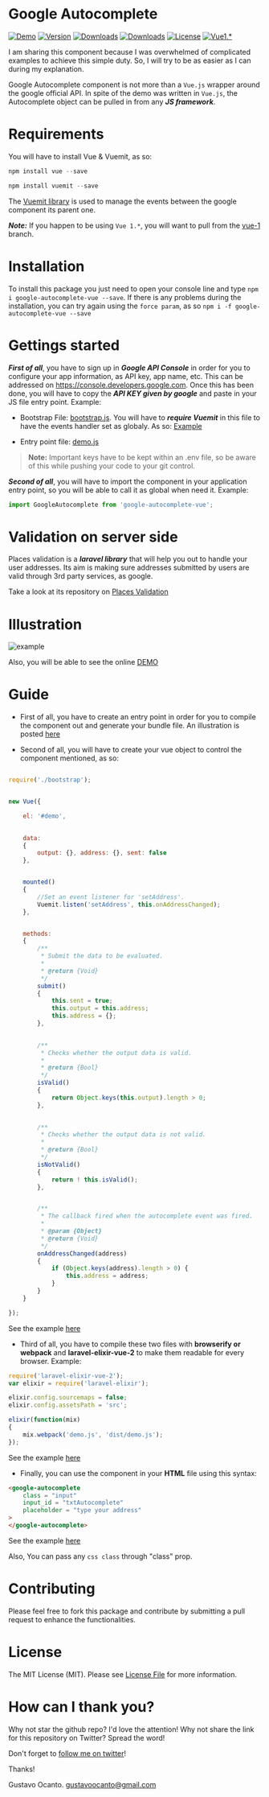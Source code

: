 # Google Autocomplete

<a href="https://gocanto.github.io/google-autocomplete/"><img src="https://img.shields.io/badge/online-demo-green.svg" alt="Demo"></a>
<a href="https://www.npmjs.com/package/google-autocomplete-vue"><img src="https://img.shields.io/npm/v/google-autocomplete-vue.svg" alt="Version"></a>
<a href="https://www.npmjs.com/package/google-autocomplete-vue"><img src="https://img.shields.io/npm/dt/google-autocomplete-vue.svg" alt="Downloads"></a>
<a href="https://www.npmjs.com/package/google-autocomplete-vue"><img src="https://img.shields.io/npm/dm/google-autocomplete.svg" alt="Downloads"></a>
<a href="https://github.com/gocanto/google-autocomplete/blob/master/LICENSE.md"><img src="https://img.shields.io/npm/l/easiest-js-validator.svg" alt="License"></a>
<a href="https://github.com/gocanto/google-autocomplete/tree/vue-1"><img src="https://img.shields.io/badge/Vue%201.*-passed-orange.svg" alt="Vue1.*"></a>


I am sharing this component because I was overwhelmed of complicated examples to achieve this simple duty. So, I will try to be as easier as I can during my explanation.

Google Autocomplete component is not more than a ```Vue.js``` wrapper around the google official API. In spite of the demo was written in ```Vue.js```,  the Autocomplete object can be pulled in from any ***JS framework***.


# Requirements
You will have to install Vue & Vuemit, as so: 

```js
npm install vue --save
```

```js
npm install vuemit --save
```

The <a href="https://github.com/gocanto/vuemit" target="_blank">Vuemit library</a> is used to manage the events between the google component its parent one.


***Note:*** If you happen to be using ```Vue 1.*```, you will want to pull from the <a href="https://github.com/gocanto/google-autocomplete/tree/vue-1" target="_blank">vue-1</a> branch.


# Installation
To install this package you just need to open your console line and type ```npm i google-autocomplete-vue --save```. If there is any problems during the installation, you can try again using the ```force param```, as so ```npm i -f google-autocomplete-vue --save```


# Gettings started

***First of all***, you have to sign up in ***Google API Console*** in order for you to configure your app information, as API key, app name, etc. This can be addressed on <a href="https://console.developers.google.com">https://console.developers.google.com</a>. Once this has been done, you will have to copy the ***API KEY given by google*** and paste in your JS file entry point. Example: 

- Bootstrap File: <a href="https://github.com/gocanto/google-autocomplete/blob/master/src/js/bootstrap.js">bootstrap.js</a>. You will have to ***require Vuemit*** in this file to have the events handler set as globaly. As so: <a href="https://github.com/gocanto/google-autocomplete/blob/master/src/js/bootstrap.js#L23">Example</a>

- Entry point file: <a href="https://github.com/gocanto/google-autocomplete/blob/master/src/js/demo.js">demo.js</a>

> **Note:** Important keys have to be kept within an .env file, so be aware of this while pushing your code to your git control. 


***Second of all***, you will have to import the component in your application entry point, so you will be able to call it as global when need it. Example:

```js
import GoogleAutocomplete from 'google-autocomplete-vue';
```


# Validation on server side

Places validation is a ***laravel library*** that will help you out to handle your user addresses. Its aim is making sure addresses submitted by users are valid through 3rd party services, as google.

Take a look at its repository on <a href="https://github.com/gocanto/places-validation"> Places Validation </a>


# Illustration

![example](https://github.com/gocanto/google-autocomplete/blob/master/src/images/example.gif)


Also, you will be able to see the online <a href="https://gocanto.github.io/google-autocomplete/" target="_blank">DEMO</a>


# Guide

* First of all, you have to create an entry point in order for you to compile the component out and generate your bundle file. An illustration is posted <a href="https://github.com/gocanto/google-autocomplete/blob/master/src/js/demo.js" target="_blank">here</a>


* Second of all, you will have to create your vue object to control the component mentioned, as so:

```javascript

require('./bootstrap');


new Vue({

	el: '#demo',
	

	data:
	{
		output: {}, address: {}, sent: false
	},


	mounted()
	{
		//Set an event listener for 'setAddress'.
		Vuemit.listen('setAddress', this.onAddressChanged);
	},


	methods:
	{
		/**
		 * Submit the data to be evaluated.
		 *
		 * @return {Void}
		 */
		submit()
		{
			this.sent = true;
			this.output = this.address;
			this.address = {};
		},
		

		/**
		 * Checks whether the output data is valid.
		 *
		 * @return {Bool}
		 */
		isValid()
		{
			return Object.keys(this.output).length > 0;
		},
		

		/**
		 * Checks whether the output data is not valid.
		 *
		 * @return {Bool}
		 */
		isNotValid()
		{
			return ! this.isValid();
		},


		/**
		 * The callback fired when the autocomplete event was fired.
		 *
		 * @param {Object}
		 * @return {Void}
		 */
		onAddressChanged(address)
		{
			if (Object.keys(address).length > 0) {
				this.address = address;
			}
		}
	}

});
```

See the example <a href="https://github.com/gocanto/google-autocomplete/blob/master/src/js/demo.js" target="_blank">here</a>


* Third of all, you have to compile these two files with **browserify or webpack** and **laravel-elixir-vue-2** to make them readable for every browser. Example:

```javascript
require('laravel-elixir-vue-2');
var elixir = require('laravel-elixir');

elixir.config.sourcemaps = false;
elixir.config.assetsPath = 'src';

elixir(function(mix)
{
    mix.webpack('demo.js', 'dist/demo.js');
});
```

See the example <a href="https://github.com/gocanto/google-autocomplete/blob/master/gulpfile.js#L10" target="_blank">here</a>


* Finally, you can use the component in your **HTML** file using this syntax:

```HTML
<google-autocomplete
	class = "input"
	input_id = "txtAutocomplete"
	placeholder = "type your address"
>
</google-autocomplete>
```

See the example <a href="https://github.com/gocanto/google-autocomplete/blob/master/demo/index.html#L50-L54" target="_blank">here</a>


Also, You can pass any ```css class``` through "class" prop.


# Contributing

Please feel free to fork this package and contribute by submitting a pull request to enhance the functionalities.


# License

The MIT License (MIT). Please see [License File](LICENSE.md) for more information.


# How can I thank you?
Why not star the github repo? I'd love the attention! Why not share the link for this repository on Twitter? Spread the word!


Don't forget to [follow me on twitter](https://twitter.com/gocanto)!

Thanks!

Gustavo Ocanto.
gustavoocanto@gmail.com

